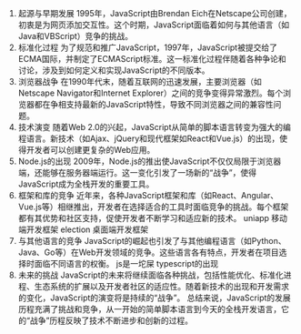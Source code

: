 1. 起源与早期发展
1995年，JavaScript由Brendan Eich在Netscape公司创建，初衷是为网页添加交互性。这个时期，JavaScript面临着如何与其他语言（如Java和VBScript）竞争的挑战。
2. 标准化过程
为了规范和推广JavaScript，1997年，JavaScript被提交给了ECMA国际，并制定了ECMAScript标准。这一标准化过程伴随着各种争论和讨论，涉及到如何定义和实现JavaScript的不同版本。
3. 浏览器战争
在1990年代末，随着互联网的迅速发展，主要浏览器（如Netscape Navigator和Internet Explorer）之间的竞争变得异常激烈。每个浏览器都在争相支持最新的JavaScript特性，导致不同浏览器之间的兼容性问题。
4. 技术演变
随着Web 2.0的兴起，JavaScript从简单的脚本语言转变为强大的编程语言。新技术（如Ajax、jQuery和现代框架如React和Vue.js）的出现，使得开发者可以创建更复杂的Web应用。
5. Node.js的出现
2009年，Node.js的推出使JavaScript不仅仅局限于浏览器端，还能够在服务器端运行。这一变化引发了一场新的“战争”，使得JavaScript成为全栈开发的重要工具。
6. 框架和库的竞争
近年来，各种JavaScript框架和库（如React、Angular、Vue.js等）相继推出，开发者在选择适合的工具时面临竞争的挑战。每个框架都有其优势和社区支持，促使开发者不断学习和适应新的技术。
uniapp 移动端开发框架
election 桌面端开发框架
7. 与其他语言的竞争
JavaScript的崛起也引发了与其他编程语言（如Python、Java、Go等）在Web开发领域的竞争。这些语言各有特点，开发者在项目选择时面临不同语言的权衡。
js是一坨屎
typescript的出现
8. 未来的挑战
JavaScript的未来将继续面临各种挑战，包括性能优化、标准化进程、生态系统的扩展以及开发者社区的适应性。随着新技术的出现和开发需求的变化，JavaScript的演变将是持续的“战争”。
总结来说，JavaScript的发展历程充满了挑战和竞争，从一开始的简单脚本语言到今天的全栈开发语言，它的“战争”历程反映了技术不断进步和创新的过程。
